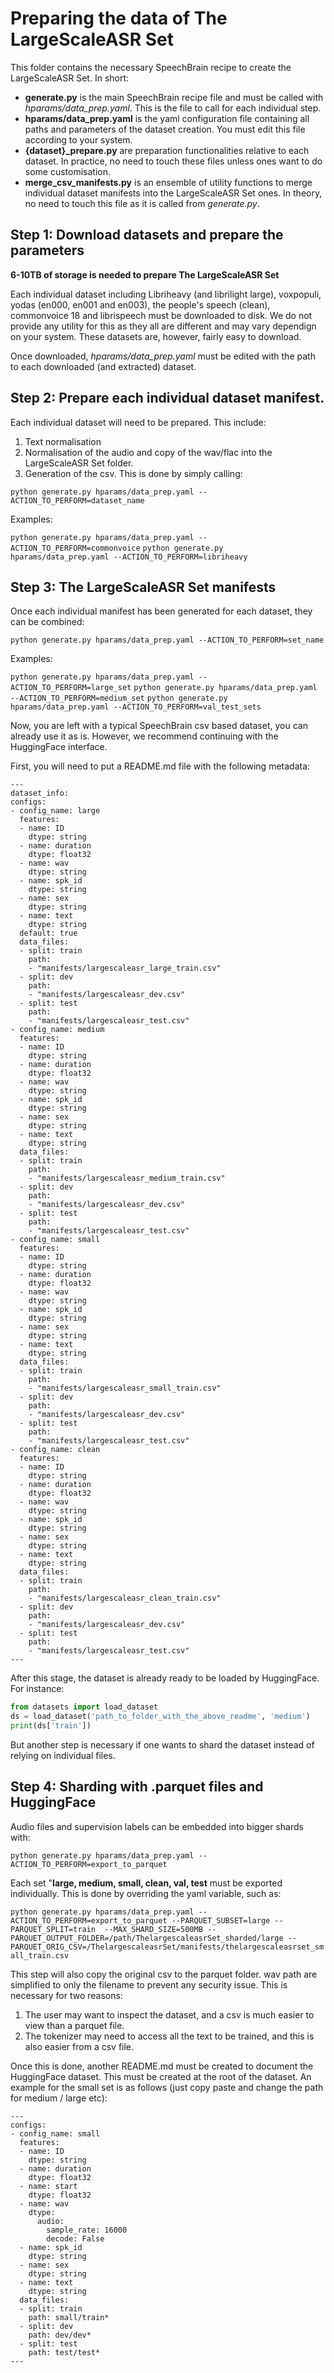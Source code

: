 # Preparing the data of The LargeScaleASR Set

This folder contains the necessary SpeechBrain recipe to create the LargeScaleASR
Set. In short:
- **generate.py** is the main SpeechBrain recipe file and must be called with *hparams/data_prep.yaml*. This is the file to call for each individual step.
- **hparams/data_prep.yaml** is the yaml configuration file containing all paths and parameters of the dataset creation. You must edit this file according to your system.
- **{dataset}_prepare.py** are preparation functionalities relative to each dataset. In practice, no need to touch these files unless ones want to do some customisation.
- **merge_csv_manifests.py** is an ensemble of utility functions to merge individual dataset manifests into the LargeScaleASR Set ones. In theory, no need to touch this file as it is called from *generate.py*.

## Step 1: Download datasets and prepare the parameters

**6-10TB of storage is needed to prepare The LargeScaleASR Set**

Each individual dataset including Libriheavy (and librilight large), voxpopuli, yodas (en000, en001 and en003), the people's speech (clean), commonvoice 18 and librispeech must be downloaded to disk. We do not provide any utility for this as they all are different and may vary dependign on your system. These datasets are, however, fairly easy to download.

Once downloaded, *hparams/data_prep.yaml* must be edited with the path to each downloaded (and extracted) dataset.

## Step 2: Prepare each individual dataset manifest.

Each individual dataset will need to be prepared. This include:
1. Text normalisation
2. Normalisation of the audio and copy of the wav/flac into the LargeScaleASR Set folder.
3. Generation of the csv.
This is done by simply calling:

```python generate.py hparams/data_prep.yaml --ACTION_TO_PERFORM=dataset_name```

Examples:

```python generate.py hparams/data_prep.yaml --ACTION_TO_PERFORM=commonvoice```
```python generate.py hparams/data_prep.yaml --ACTION_TO_PERFORM=libriheavy```

## Step 3: The LargeScaleASR Set manifests

Once each individual manifest has been generated for each dataset, they can be combined:

```python generate.py hparams/data_prep.yaml --ACTION_TO_PERFORM=set_name```

Examples:

```python generate.py hparams/data_prep.yaml --ACTION_TO_PERFORM=large_set```
```python generate.py hparams/data_prep.yaml --ACTION_TO_PERFORM=medium_set```
```python generate.py hparams/data_prep.yaml --ACTION_TO_PERFORM=val_test_sets```

Now, you are left with a typical SpeechBrain csv based dataset, you can already use it as is.
However, we recommend continuing with the HuggingFace interface.

First, you will need to put a README.md file with the following metadata:

```
---
dataset_info:
configs:
- config_name: large
  features:
  - name: ID
    dtype: string
  - name: duration
    dtype: float32
  - name: wav
    dtype: string
  - name: spk_id
    dtype: string
  - name: sex
    dtype: string
  - name: text
    dtype: string
  default: true
  data_files:
  - split: train
    path:
    - "manifests/largescaleasr_large_train.csv"
  - split: dev
    path:
    - "manifests/largescaleasr_dev.csv"
  - split: test
    path:
    - "manifests/largescaleasr_test.csv"
- config_name: medium
  features:
  - name: ID
    dtype: string
  - name: duration
    dtype: float32
  - name: wav
    dtype: string
  - name: spk_id
    dtype: string
  - name: sex
    dtype: string
  - name: text
    dtype: string
  data_files:
  - split: train
    path:
    - "manifests/largescaleasr_medium_train.csv"
  - split: dev
    path:
    - "manifests/largescaleasr_dev.csv"
  - split: test
    path:
    - "manifests/largescaleasr_test.csv"
- config_name: small
  features:
  - name: ID
    dtype: string
  - name: duration
    dtype: float32
  - name: wav
    dtype: string
  - name: spk_id
    dtype: string
  - name: sex
    dtype: string
  - name: text
    dtype: string
  data_files:
  - split: train
    path:
    - "manifests/largescaleasr_small_train.csv"
  - split: dev
    path:
    - "manifests/largescaleasr_dev.csv"
  - split: test
    path:
    - "manifests/largescaleasr_test.csv"
- config_name: clean
  features:
  - name: ID
    dtype: string
  - name: duration
    dtype: float32
  - name: wav
    dtype: string
  - name: spk_id
    dtype: string
  - name: sex
    dtype: string
  - name: text
    dtype: string
  data_files:
  - split: train
    path:
    - "manifests/largescaleasr_clean_train.csv"
  - split: dev
    path:
    - "manifests/largescaleasr_dev.csv"
  - split: test
    path:
    - "manifests/largescaleasr_test.csv"
---
```

After this stage, the dataset is already ready to be loaded by HuggingFace. For instance:

```python
from datasets import load_dataset
ds = load_dataset('path_to_folder_with_the_above_readme', 'medium')
print(ds['train'])
```
But another step is necessary if one wants to
shard the dataset instead of relying on individual files.

## Step 4: Sharding with .parquet files and HuggingFace

Audio files and supervision labels can be embedded into bigger shards with:

```python generate.py hparams/data_prep.yaml --ACTION_TO_PERFORM=export_to_parquet```

Each set "**large, medium, small, clean, val, test** must be exported individually. This is done by overriding the yaml variable, such as:

```python generate.py hparams/data_prep.yaml --ACTION_TO_PERFORM=export_to_parquet --PARQUET_SUBSET=large --PARQUET_SPLIT=train  --MAX_SHARD_SIZE=500MB --PARQUET_OUTPUT_FOLDER=/path/ThelargescaleasrSet_sharded/large --PARQUET_ORIG_CSV=/ThelargescaleasrSet/manifests/thelargescaleasrset_small_train.csv```

This step will also copy the original csv to the parquet folder. wav path are simplified to only the filename to prevent any security issue. This is necessary for two reasons:
1. The user may want to inspect the dataset, and a csv is much easier to view than a parquet file.
2. The tokenizer may need to access all the text to be trained, and this is also easier from a csv file.

Once this is done, another README.md must be created to document the HuggingFace dataset.
This must be created at the root of the dataset. An example for the small set is
as follows (just copy paste and change the path for medium / large etc):

```
---
configs:
- config_name: small
  features:
  - name: ID
    dtype: string
  - name: duration
    dtype: float32
  - name: start
    dtype: float32
  - name: wav
    dtype:
      audio:
        sample_rate: 16000
        decode: False
  - name: spk_id
    dtype: string
  - name: sex
    dtype: string
  - name: text
    dtype: string
  data_files:
  - split: train
    path: small/train*
  - split: dev
    path: dev/dev*
  - split: test
    path: test/test*
---
```
